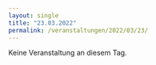 ```yaml
---
layout: single
title: "23.03.2022"
permalink: /veranstaltungen/2022/03/23/
---
```


Keine Veranstaltung an diesem Tag.
